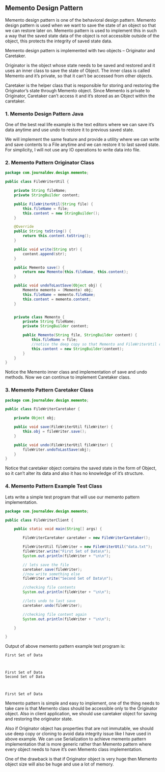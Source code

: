 ## Memento Design Pattern

Memento design pattern is one of the behavioral design pattern. Memento design pattern is used when we want to save the
state of an object so that we can restore later on. Memento pattern is used to implement this in such a way that the
saved state data of the object is not accessible outside of the object, this protects the integrity of saved state data.

Memento design pattern is implemented with two objects – Originator and Caretaker.

Originator is the object whose state needs to be saved and restored and it uses an inner class to save the state of
Object. The inner class is called Memento and it’s private, so that it can’t be accessed from other objects.

Caretaker is the helper class that is responsible for storing and restoring the Originator’s state through Memento
object. Since Memento is private to Originator, Caretaker can’t access it and it’s stored as an Object within the
caretaker.

### 1. Memento Design Pattern Java

One of the best real life example is the text editors where we can save it’s data anytime and use undo to restore it to
previous saved state.

We will implement the same feature and provide a utility where we can write and save contents to a File anytime and we
can restore it to last saved state. For simplicity, I will not use any IO operations to write data into file.

### 2. Memento Pattern Originator Class

```java
package com.journaldev.design.memento;

public class FileWriterUtil {

    private String fileName;
    private StringBuilder content;

    public FileWriterUtil(String file) {
        this.fileName = file;
        this.content = new StringBuilder();
    }

    @Override
    public String toString() {
        return this.content.toString();
    }

    public void write(String str) {
        content.append(str);
    }

    public Memento save() {
        return new Memento(this.fileName, this.content);
    }

    public void undoToLastSave(Object obj) {
        Memento memento = (Memento) obj;
        this.fileName = memento.fileName;
        this.content = memento.content;
    }


    private class Memento {
        private String fileName;
        private StringBuilder content;

        public Memento(String file, StringBuilder content) {
            this.fileName = file;
            //notice the deep copy so that Memento and FileWriterUtil content variables don't refer to same object
            this.content = new StringBuilder(content);
        }
    }
}
```

Notice the Memento inner class and implementation of save and undo methods. Now we can continue to implement Caretaker
class.

### 3. Memento Pattern Caretaker Class

```java
package com.journaldev.design.memento;

public class FileWriterCaretaker {

    private Object obj;

    public void save(FileWriterUtil fileWriter) {
        this.obj = fileWriter.save();
    }

    public void undo(FileWriterUtil fileWriter) {
        fileWriter.undoToLastSave(obj);
    }
}
```

Notice that caretaker object contains the saved state in the form of Object, so it can’t alter its data and also it has
no knowledge of it’s structure.

### 4. Memento Pattern Example Test Class

Lets write a simple test program that will use our memento pattern implementation.

```java
package com.journaldev.design.memento;

public class FileWriterClient {

    public static void main(String[] args) {

        FileWriterCaretaker caretaker = new FileWriterCaretaker();

        FileWriterUtil fileWriter = new FileWriterUtil("data.txt");
        fileWriter.write("First Set of Data\n");
        System.out.println(fileWriter + "\n\n");

        // lets save the file
        caretaker.save(fileWriter);
        //now write something else
        fileWriter.write("Second Set of Data\n");

        //checking file contents
        System.out.println(fileWriter + "\n\n");

        //lets undo to last save
        caretaker.undo(fileWriter);

        //checking file content again
        System.out.println(fileWriter + "\n\n");

    }

}
```

Output of above memento pattern example test program is:

```
First Set of Data



First Set of Data
Second Set of Data



First Set of Data
```

Memento pattern is simple and easy to implement, one of the thing needs to take care is that Memento class should be
accessible only to the Originator object. Also in client application, we should use caretaker object for saving and
restoring the originator state.

Also if Originator object has properties that are not immutable, we should use deep copy or cloning to avoid data
integrity issue like I have used in above example. We can use Serialization to achieve memento pattern implementation
that is more generic rather than Memento pattern where every object needs to have it’s own Memento class implementation.

One of the drawback is that if Originator object is very huge then Memento object size will also be huge and use a lot
of memory.